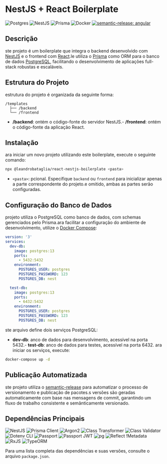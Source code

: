 # NestJS + React Boilerplate

![Postgres](https://img.shields.io/badge/Postgres-316192?style=for-the-badge&logo=postgresql&logoColor=white)
![NestJS](https://img.shields.io/badge/NestJS-E0234E?style=for-the-badge&logo=nestjs&logoColor=white)
![Prisma](https://img.shields.io/badge/Prisma-2D3748?style=for-the-badge&logo=prisma&logoColor=white)
![Docker](https://img.shields.io/badge/Docker-2496ED?style=for-the-badge&logo=docker&logoColor=white)
[![semantic-release: angular](https://img.shields.io/badge/semantic--release-angular-e10079?logo=semantic-release)](https://github.com/semantic-release/semantic-release)

## Descrição

ste projeto é um boilerplate que integra o backend desenvolvido com [NestJS](https://nestjs.com/) e o frontend com [React](https://reactjs.org/).le utiliza o [Prisma](https://www.prisma.io/) como ORM para o banco de dados [PostgreSQL](https://www.postgresql.org/), facilitando o desenvolvimento de aplicações full-stack robustas e escaláveis.
## Estrutura do Projeto

 estrutura do projeto é organizada da seguinte forma:
```
/templates
  ├── /backend
  └── /frontend
```

- **/backend**: ontém o código-fonte do servidor NestJS.- **/frontend**: ontém o código-fonte da aplicação React.
## Instalação

ara iniciar um novo projeto utilizando este boilerplate, execute o seguinte comando:
```bash
npx @leandrobataglia/react-nestjs-boilerplate <pasta>
```

- `<pasta>`: pcional. Especifique `backend` ou `frontend` para inicializar apenas a parte correspondente do projeto.e omitido, ambas as partes serão configuradas.
## Configuração do Banco de Dados

 projeto utiliza o PostgreSQL como banco de dados, com schemas gerenciados pelo Prisma.ara facilitar a configuração do ambiente de desenvolvimento, utilize o [Docker Compose](https://docs.docker.com/compose/):
```yaml
version: '3'
services:
  dev-db:
    image: postgres:13
    ports:
      - 5432:5432
    environment:
      POSTGRES_USER: postgres
      POSTGRES_PASSWORD: 123
      POSTGRES_DB: nest

  test-db:
    image: postgres:13
    ports:
      - 6432:5432
    environment:
      POSTGRES_USER: postgres
      POSTGRES_PASSWORD: 123
      POSTGRES_DB: nest
```

ste arquivo define dois serviços PostgreSQL:
- **dev-db**: anco de dados para desenvolvimento, acessível na porta 5432.- **test-db**: anco de dados para testes, acessível na porta 6432.
ara iniciar os serviços, execute:
```bash
docker-compose up -d
```

## Publicação Automatizada

ste projeto utiliza o [semantic-release](https://semantic-release.gitbook.io/semantic-release/) para automatizar o processo de versionamento e publicação de pacotes.s versões são geradas automaticamente com base nas mensagens de commit, garantindo um fluxo de trabalho consistente e semânticamente versionado.

## Dependências Principais

![NestJS](https://img.shields.io/badge/NestJS-10.0.0-E0234E?style=flat-square&logo=nestjs&logoColor=white)
![Prisma Client](https://img.shields.io/badge/Prisma%20Client-6.2.1-2D3748?style=flat-square&logo=prisma&logoColor=white)
![Argon2](https://img.shields.io/badge/Argon2-0.41.1-2D3748?style=flat-square)
![Class Transformer](https://img.shields.io/badge/Class%20Transformer-0.5.1-2D3748?style=flat-square)
![Class Validator](https://img.shields.io/badge/Class%20Validator-0.14.1-2D3748?style=flat-square)
![Dotenv CLI](https://img.shields.io/badge/Dotenv%20CLI-8.0.0-2D3748?style=flat-square)
![Passport](https://img.shields.io/badge/Passport-0.7.0-34E27A?style=flat-square&logo=passport&logoColor=white)
![Passport JWT](https://img.shields.io/badge/Passport%20JWT-4.0.1-34E27A?style=flat-square&logo=passport&logoColor=white)
![pg](https://img.shields.io/badge/pg-8.13.1-316192?style=flat-square&logo=postgresql&logoColor=white)
![Reflect !Metadata](https://img.shields.io/badge/Reflect%20Metadata-0.2.0-2D3748?style=flat-square)
![RxJS](https://img.shields.io/badge/RxJS-7.8.1-B7178C?style=flat-square&logo=reactivex&logoColor=white)
![TypeORM](https://img.shields.io/badge/TypeORM-0.3.20-2D3748?style=flat-square)

Para uma lista completa das dependências e suas versões, consulte o arquivo `package.json`.
